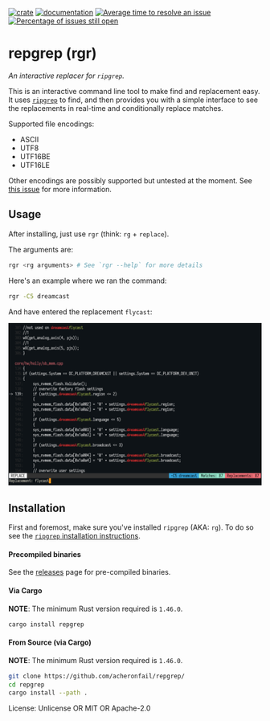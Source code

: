 [![crate](https://img.shields.io/crates/v/repgrep)](https://crates.io/crates/repgrep)
[![documentation](https://docs.rs/repgrep/badge.svg)](https://docs.rs/repgrep)
[![Average time to resolve an issue](https://isitmaintained.com/badge/resolution/acheronfail/repgrep.svg)](https://isitmaintained.com/project/acheronfail/repgrep "Average time to resolve an issue")
[![Percentage of issues still open](https://isitmaintained.com/badge/open/acheronfail/repgrep.svg)](https://isitmaintained.com/project/acheronfail/repgrep "Percentage of issues still open")

# repgrep (rgr)

_An interactive replacer for `ripgrep`._

This is an interactive command line tool to make find and replacement easy.
It uses [`ripgrep`] to find, and then provides you with a simple interface to see
the replacements in real-time and conditionally replace matches.

Supported file encodings:

* ASCII
* UTF8
* UTF16BE
* UTF16LE

Other encodings are possibly supported but untested at the moment.
See [this issue](https://github.com/acheronfail/repgrep/issues/12) for more information.

## Usage

After installing, just use `rgr` (think: `rg` + `replace`).

The arguments are:

```bash
rgr <rg arguments> # See `rgr --help` for more details
```

Here's an example where we ran the command:

```bash
rgr -C5 dreamcast
```

And have entered the replacement `flycast`:

![demo using rgr](./doc/demo.png)

## Installation

First and foremost, make sure you've installed `ripgrep` (AKA: `rg`).
To do so see the [`ripgrep` installation instructions].

#### Precompiled binaries

See the [releases] page for pre-compiled binaries.

#### Via Cargo

**NOTE**: The minimum Rust version required is `1.46.0`.

```bash
cargo install repgrep
```

#### From Source (via Cargo)

**NOTE**: The minimum Rust version required is `1.46.0`.

```bash
git clone https://github.com/acheronfail/repgrep/
cd repgrep
cargo install --path .
```

[`ripgrep`]: https://github.com/BurntSushi/ripgrep
[releases]: https://github.com/acheronfail/repgrep/releases
[`ripgrep` installation instructions]: https://github.com/BurntSushi/ripgrep/#installation

License: Unlicense OR MIT OR Apache-2.0